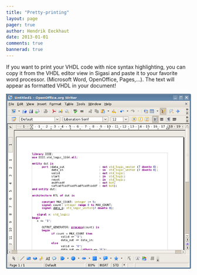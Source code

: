 ```yaml
---
title: "Pretty-printing"
layout: page 
pager: true
author: Hendrik Eeckhaut
date: 2013-01-01
comments: true
bannerad: true
---
```



If you want to print your VHDL code with nice syntax highlighting, you can copy it from the VHDL editor view in Sigasi and paste it to your favorite word processor. (Microsoft Word, OpenOffice, Pages,…). The text will appear as formatted VHDL in your document!

![pretty printing VHDL screenshot](images/pretty-printing.png)